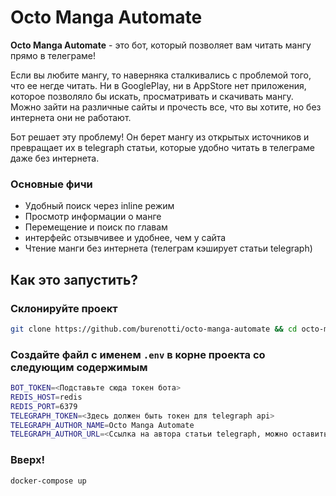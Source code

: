 # Octo Manga Automate

__Octo Manga Automate__ - это бот, который позволяет вам читать мангу прямо в телеграме!

Если вы любите мангу, то наверняка сталкивались с проблемой того, что ее негде читать.
Ни в GooglePlay, ни в AppStore нет приложения, которое позволяло бы искать, просматривать и скачивать мангу.
Можно зайти на различные сайты и прочесть все, что вы хотите, но без интернета они не работают.

Бот решает эту проблему! Он берет мангу из открытых источников и превращает их в telegraph статьи,
которые удобно читать в телеграме даже без интернета.

### Основные фичи
- Удобный поиск через inline режим
- Просмотр информации о манге
- Перемещение и поиск по главам
- интерфейс отзывчивее и удобнее, чем у сайта
- Чтение манги без интернета (телеграм кэширует статьи telegraph)


## Как это запустить?

### Склонируйте проект

```bash
git clone https://github.com/burenotti/octo-manga-automate && cd octo-manga-automate
```

### Создайте файл с именем `.env` в корне проекта со следующим содержимым

```bash
BOT_TOKEN=<Подставьте сюда токен бота>
REDIS_HOST=redis
REDIS_PORT=6379
TELEGRAPH_TOKEN=<Здесь должен быть токен для telegraph api>
TELEGRAPH_AUTHOR_NAME=Octo Manga Automate
TELEGRAPH_AUTHOR_URL=<Ссылка на автора статьи telegraph, можно оставить пустой>
```

### Вверх!

```bash
docker-compose up
```
